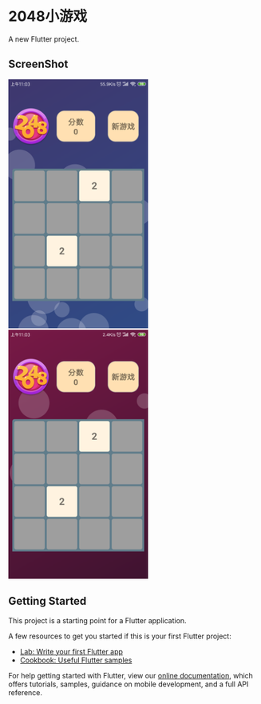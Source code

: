 # 2048小游戏

A new Flutter project.

## ScreenShot
<img src="/art/screenshot1.png" width="280" height="498" alt="screenshot1"/>
<img src="/art/screenshot2.png" width="280" height="498" alt="screenshot2"/>

## Getting Started

This project is a starting point for a Flutter application.

A few resources to get you started if this is your first Flutter project:

- [Lab: Write your first Flutter app](https://flutter.dev/docs/get-started/codelab)
- [Cookbook: Useful Flutter samples](https://flutter.dev/docs/cookbook)

For help getting started with Flutter, view our
[online documentation](https://flutter.dev/docs), which offers tutorials,
samples, guidance on mobile development, and a full API reference.
